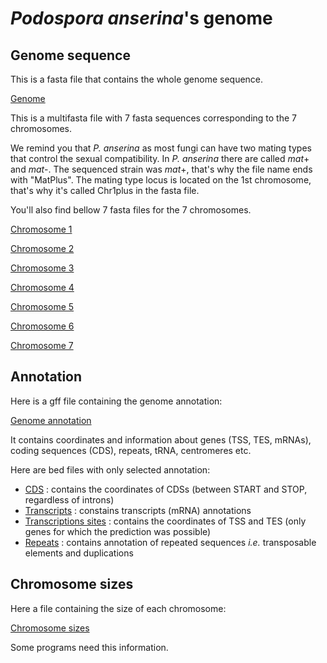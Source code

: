 # *Podospora anserina*'s genome

## Genome sequence



This is a fasta file that contains the whole genome sequence.

[Genome](genome_podo/genomePodoMatPlus.fasta)

This is a multifasta file with 7 fasta sequences corresponding to the 7 chromosomes.

We remind you that *P. anserina* as most fungi can have two mating types that control the sexual compatibility. In *P. anserina* there are called *mat*+ and *mat*-.
The sequenced strain was *mat*+, that's why the file name ends with "MatPlus".
The mating type locus is located on the 1st chromosome, that's why it's called Chr1plus in the fasta file.

You'll also find bellow 7 fasta files for the 7 chromosomes.

[Chromosome 1](genome_podo/chrm1plus.fasta)

[Chromosome 2](genome_podo/chrm2.fasta)

[Chromosome 3](genome_podo/chrm3.fasta)

[Chromosome 4](genome_podo/chrm4.fasta)

[Chromosome 5](genome_podo/chrm5.fasta)

[Chromosome 6](genome_podo/chrm6.fasta)

[Chromosome 7](genome_podo/chrm7.fasta)


## Annotation

Here is a gff file containing the genome annotation:

[Genome annotation](genome_podo/Annot_MatPlus2016_v2024-05.gff)

It contains coordinates and information about genes (TSS, TES, mRNAs), coding sequences (CDS), repeats, tRNA, centromeres etc.

Here are bed files with only selected annotation:
- [CDS](genome_podo/CDS-Merged_Podo_MatPlus_v3.bed) : contains the coordinates of CDSs (between START and STOP, regardless of introns)
- [Transcripts](genome_podo/Transcripts_Podo_MatPlus_v3.bed) : constains transcripts (mRNA) annotations
- [Transcriptions sites](genome_podo/Transcription_sites_Podo_MatPlus_v3.bed) : contains the coordinates of TSS and TES (only genes for which the prediction was possible)
- [Repeats](genome_podo/Repeat_Podo_MatPlus_v3.bed) : contains annotation of repeated sequences *i.e.* transposable elements and duplications

## Chromosome sizes

Here a file containing the size of each chromosome:

[Chromosome sizes](genome_podo/Chr_size.txt)


Some programs need this information.
